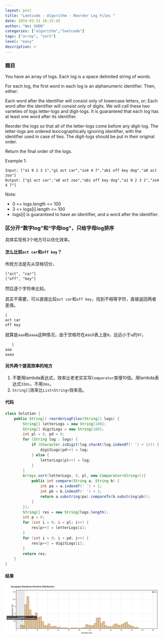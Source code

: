 ```yaml
---
layout: post
title: "Leetcode - Algorithm - Reorder Log Files "
date: 2019-03-31 16:32:43
author: "Wei SHEN"
categories: ["algorithm","leetcode"]
tags: ["array", "sort"]
level: "easy"
description: >
---
```


### 题目
You have an array of logs.  Each log is a space delimited string of words.

For each log, the first word in each log is an alphanumeric identifier.  Then, either:

Each word after the identifier will consist only of lowercase letters, or;
Each word after the identifier will consist only of digits.
We will call these two varieties of logs letter-logs and digit-logs.  It is guaranteed that each log has at least one word after its identifier.

Reorder the logs so that all of the letter-logs come before any digit-log.  The letter-logs are ordered lexicographically ignoring identifier, with the identifier used in case of ties.  The digit-logs should be put in their original order.

Return the final order of the logs.

Example 1:
```
Input: ["a1 9 2 3 1","g1 act car","zo4 4 7","ab1 off key dog","a8 act zoo"]
Output: ["g1 act car","a8 act zoo","ab1 off key dog","a1 9 2 3 1","zo4 4 7"]
```

Note:
* 0 <= logs.length <= 100
* 3 <= logs[i].length <= 100
* logs[i] is guaranteed to have an identifier, and a word after the identifier.


### 区分开“数字log”和“字母log”，只给字母log排序
具体实现有3个地方可以优化效率。

#### 怎么比较`act car`和`off key`？
传统方法是先从空格切分，
```
["act", "car"]
["off", "key"]
```
然后逐个字符串比较。

其实不需要，可以直接比较`act car`和`off key`，找到不相等字符，直接返回两者差值。
```
|
act car
off key
```

就算是`aaa`和`aaaa`这种情况，由于空格符在ascii表上是`0`，远远小于`a`的`97`，
```
   |
aaa
aaaa
```

#### 另外两个提高效率的地方
1. 不要用lambda表达式，效率比老老实实写`Comparator`类慢10倍。用lambda表达式`32ms`，不用`2ms`。
1. `String[]`效率比`List<String>`效率高。


#### 代码
```java
class Solution {
    public String[] reorderLogFiles(String[] logs) {
        String[] letterLogs = new String[100];
        String[] digitLogs = new String[100];
        int pl = 0, pd = 0;
        for (String log : logs) {
            if (Character.isDigit(log.charAt(log.indexOf(' ') + 1))) {
                digitLogs[pd++] = log;
            } else {
                letterLogs[pl++] = log;
            }
        }
        Arrays.sort(letterLogs, 0, pl, new Comparator<String>(){
            public int compare(String a, String b) {
                int pa = a.indexOf(' ') + 1;
                int pb = b.indexOf(' ') + 1;
                return a.substring(pa).compareTo(b.substring(pb));
            }
        });
        String[] res = new String[logs.length];
        int p = 0;
        for (int i = 0; i < pl; i++) {
            res[p++] = letterLogs[i];
        }
        for (int i = 0; i < pd; i++) {
            res[p++] = digitLogs[i];
        }
        return res;
    }
}
```

#### 结果
![reorder-log-files-1](/images/leetcode/reorder-log-files-1.png)
